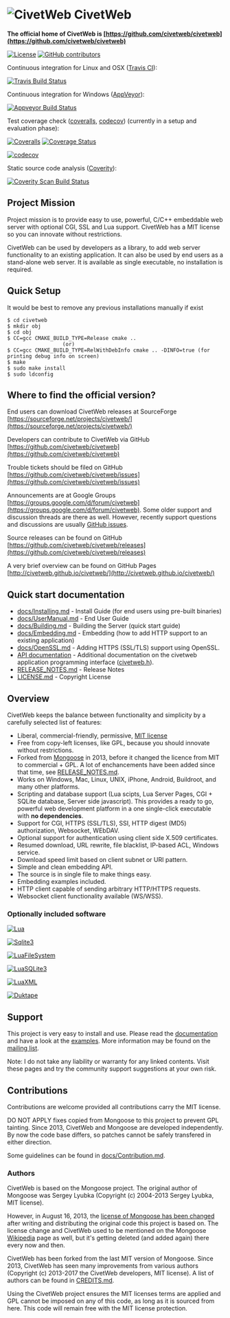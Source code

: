 ![CivetWeb](https://raw.githubusercontent.com/civetweb/civetweb/master/resources/civetweb_64x64.png "CivetWeb") CivetWeb
=======

**The official home of CivetWeb is [https://github.com/civetweb/civetweb](https://github.com/civetweb/civetweb)**

[![License](https://img.shields.io/badge/license-MIT-blue.svg)](https://opensource.org/licenses/MIT)
[![GitHub contributors](https://img.shields.io/github/contributors/civetweb/civetweb.svg)](https://github.com/civetweb/civetweb/blob/master/CREDITS.md)

Continuous integration for Linux and OSX ([Travis CI](https://travis-ci.org/civetweb/civetweb)):

[![Travis Build Status](https://travis-ci.org/civetweb/civetweb.svg?branch=master)](https://travis-ci.org/civetweb/civetweb)

Continuous integration for Windows ([AppVeyor](https://ci.appveyor.com/project/civetweb/civetweb)):

[![Appveyor Build Status](https://ci.appveyor.com/api/projects/status/github/civetweb/civetweb?svg=true)](https://ci.appveyor.com/project/civetweb/civetweb/branch/master)

Test coverage check ([coveralls](https://coveralls.io/github/civetweb/civetweb), [codecov](https://codecov.io/gh/civetweb/civetweb/branch/master)) (currently in a setup and evaluation phase):

[![Coveralls](https://img.shields.io/coveralls/civetweb/civetweb.svg?maxAge=3600)]()
[![Coverage Status](https://coveralls.io/repos/github/civetweb/civetweb/badge.svg?branch=master)](https://coveralls.io/github/civetweb/civetweb?branch=master)

[![codecov](https://codecov.io/gh/civetweb/civetweb/branch/master/graph/badge.svg)](https://codecov.io/gh/civetweb/civetweb)



Static source code analysis ([Coverity](https://scan.coverity.com/projects/5784)):

[![Coverity Scan Build Status](https://scan.coverity.com/projects/5784/badge.svg)](https://scan.coverity.com/projects/5784)



Project Mission
-----------------

Project mission is to provide easy to use, powerful, C/C++ embeddable web
server with optional CGI, SSL and Lua support.
CivetWeb has a MIT license so you can innovate without restrictions.

CivetWeb can be used by developers as a library, to add web server functionality to an existing application.
It can also be used by end users as a stand-alone web server. It is available as single executable, no installation is required.


Quick Setup
-------------

It would be best to remove any previous installations manually if exist
```
$ cd civetweb
$ mkdir obj
$ cd obj
$ CC=gcc CMAKE_BUILD_TYPE=Release cmake ..
                  (or)
$ CC=gcc CMAKE_BUILD_TYPE=RelWithDebInfo cmake .. -DINFO=true (for printing debug info on screen)
$ make
$ sudo make install
$ sudo ldconfig
```

Where to find the official version?
-----------------------------------

End users can download CivetWeb releases at SourceForge
[https://sourceforge.net/projects/civetweb/](https://sourceforge.net/projects/civetweb/)

Developers can contribute to CivetWeb via GitHub
[https://github.com/civetweb/civetweb](https://github.com/civetweb/civetweb)

Trouble tickets should be filed on GitHub
[https://github.com/civetweb/civetweb/issues](https://github.com/civetweb/civetweb/issues)

Announcements are at Google Groups
[https://groups.google.com/d/forum/civetweb](https://groups.google.com/d/forum/civetweb). Some older support and discussion threads are there as well. However, recently support questions and discussions are usually [GitHub issues](https://github.com/civetweb/civetweb/issues).

Source releases can be found on GitHub
[https://github.com/civetweb/civetweb/releases](https://github.com/civetweb/civetweb/releases)

A very brief overview can be found on GitHub Pages
[http://civetweb.github.io/civetweb/](http://civetweb.github.io/civetweb/)


Quick start documentation
--------------------------

- [docs/Installing.md](https://github.com/civetweb/civetweb/blob/master/docs/Installing.md) - Install Guide (for end users using pre-built binaries)
- [docs/UserManual.md](https://github.com/civetweb/civetweb/blob/master/docs/UserManual.md) - End User Guide
- [docs/Building.md](https://github.com/civetweb/civetweb/blob/master/docs/Building.md) - Building the Server (quick start guide)
- [docs/Embedding.md](https://github.com/civetweb/civetweb/blob/master/docs/Embedding.md) - Embedding (how to add HTTP support to an existing application)
- [docs/OpenSSL.md](https://github.com/civetweb/civetweb/blob/master/docs/OpenSSL.md) - Adding HTTPS (SSL/TLS) support using OpenSSL.
- [API documentation](https://github.com/civetweb/civetweb/tree/master/docs/api) - Additional documentation on the civetweb application programming interface ([civetweb.h](https://github.com/civetweb/civetweb/blob/master/include/civetweb.h)).
- [RELEASE_NOTES.md](https://github.com/civetweb/civetweb/blob/master/RELEASE_NOTES.md) - Release Notes
- [LICENSE.md](https://github.com/civetweb/civetweb/blob/master/LICENSE.md) - Copyright License


Overview
--------

CivetWeb keeps the balance between functionality and
simplicity by a carefully selected list of features:

- Liberal, commercial-friendly, permissive,
  [MIT license](http://en.wikipedia.org/wiki/MIT_License)
- Free from copy-left licenses, like GPL, because you should innovate without
  restrictions.
- Forked from [Mongoose](https://code.google.com/p/mongoose/) in 2013, before
  it changed the licence from MIT to commercial + GPL. A lot of enchancements
  have been added since that time, see
  [RELEASE_NOTES.md](https://github.com/civetweb/civetweb/blob/master/RELEASE_NOTES.md).
- Works on Windows, Mac, Linux, UNIX, iPhone, Android, Buildroot, and many
  other platforms.
- Scripting and database support (Lua scipts, Lua Server Pages, CGI + SQLite
  database, Server side javascript).
  This provides a ready to go, powerful web development platform in a one
  single-click executable with **no dependencies**.
- Support for CGI, HTTPS (SSL/TLS), SSI, HTTP digest (MD5) authorization, Websocket,
  WEbDAV.
- Optional support for authentication using client side X.509 certificates.
- Resumed download, URL rewrite, file blacklist, IP-based ACL, Windows service.
- Download speed limit based on client subnet or URI pattern.
- Simple and clean embedding API.
- The source is in single file to make things easy.
- Embedding examples included.
- HTTP client capable of sending arbitrary HTTP/HTTPS requests.
- Websocket client functionality available (WS/WSS).


### Optionally included software

[![Lua](https://raw.githubusercontent.com/civetweb/civetweb/master/resources/lua-logo.jpg "Lua Logo")](http://lua.org)

[![Sqlite3](https://raw.githubusercontent.com/civetweb/civetweb/master/resources/sqlite3-logo.jpg "Sqlite3 Logo")](http://sqlite.org)

[![LuaFileSystem](https://raw.githubusercontent.com/civetweb/civetweb/master/resources/luafilesystem-logo.jpg "LuaFileSystem Logo")](http://keplerproject.github.io/luafilesystem/)

[![LuaSQLite3](https://raw.githubusercontent.com/civetweb/civetweb/master/resources/luasqlite-logo.jpg "LuaSQLite3 Logo")](http://lua.sqlite.org/index.cgi/index)

[![LuaXML](https://raw.githubusercontent.com/civetweb/civetweb/master/resources/luaxml-logo.jpg "LuaXML Logo")](http://viremo.eludi.net/LuaXML/index.html)

[![Duktape](https://raw.githubusercontent.com/civetweb/civetweb/master/resources/duktape-logo.png "Duktape Logo")](http://duktape.org)


Support
-------

This project is very easy to install and use. 
Please read the [documentation](https://github.com/civetweb/civetweb/blob/master/docs/)
and have a look at the [examples](https://github.com/civetweb/civetweb/blob/master/examples/).
More information may be found on the [mailing list](https://groups.google.com/d/forum/civetweb).

Note: I do not take any liability or warranty for any linked contents.  Visit these pages and try the community support suggestions at your own risk.


Contributions
---------------

Contributions are welcome provided all contributions carry the MIT license.

DO NOT APPLY fixes copied from Mongoose to this project to prevent GPL tainting.
Since 2013, CivetWeb and Mongoose are developed independently.
By now the code base differs, so patches cannot be safely transfered in either direction.

Some guidelines can be found in [docs/Contribution.md](https://github.com/civetweb/civetweb/blob/master/docs/Contribution.md).


### Authors

CivetWeb is based on the Mongoose project.  The original author of Mongoose was
Sergey Lyubka (Copyright (c) 2004-2013 Sergey Lyubka, MIT license).

However, in August 16, 2013, the [license of Mongoose has been changed](https://groups.google.com/forum/#!topic/mongoose-users/aafbOnHonkI)
after writing and distributing the original code this project is based on.
The license change and CivetWeb used to be mentioned on the Mongoose
[Wikipedia](https://en.wikipedia.org/wiki/Mongoose_(web_server))
page as well, but it's getting deleted (and added again) there every
now and then.

CivetWeb has been forked from the last MIT version of Mongoose.
Since 2013, CivetWeb has seen many improvements from various authors
(Copyright (c) 2013-2017 the CivetWeb developers, MIT license).
A list of authors can be found in [CREDITS.md](https://github.com/civetweb/civetweb/blob/master/CREDITS.md).

Using the CivetWeb project ensures the MIT licenses terms are applied and
GPL cannot be imposed on any of this code, as long as it is sourced from
here. This code will remain free with the MIT license protection.

